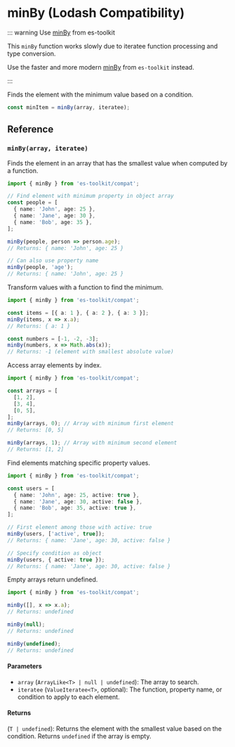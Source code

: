 # minBy (Lodash Compatibility)

::: warning Use [minBy](../../array/minBy.md) from es-toolkit

This `minBy` function works slowly due to iteratee function processing and type conversion.

Use the faster and more modern [minBy](../../array/minBy.md) from `es-toolkit` instead.

:::

Finds the element with the minimum value based on a condition.

```typescript
const minItem = minBy(array, iteratee);
```

## Reference

### `minBy(array, iteratee)`

Finds the element in an array that has the smallest value when computed by a function.

```typescript
import { minBy } from 'es-toolkit/compat';

// Find element with minimum property in object array
const people = [
  { name: 'John', age: 25 },
  { name: 'Jane', age: 30 },
  { name: 'Bob', age: 35 },
];

minBy(people, person => person.age);
// Returns: { name: 'John', age: 25 }

// Can also use property name
minBy(people, 'age');
// Returns: { name: 'John', age: 25 }
```

Transform values with a function to find the minimum.

```typescript
import { minBy } from 'es-toolkit/compat';

const items = [{ a: 1 }, { a: 2 }, { a: 3 }];
minBy(items, x => x.a);
// Returns: { a: 1 }

const numbers = [-1, -2, -3];
minBy(numbers, x => Math.abs(x));
// Returns: -1 (element with smallest absolute value)
```

Access array elements by index.

```typescript
import { minBy } from 'es-toolkit/compat';

const arrays = [
  [1, 2],
  [3, 4],
  [0, 5],
];
minBy(arrays, 0); // Array with minimum first element
// Returns: [0, 5]

minBy(arrays, 1); // Array with minimum second element
// Returns: [1, 2]
```

Find elements matching specific property values.

```typescript
import { minBy } from 'es-toolkit/compat';

const users = [
  { name: 'John', age: 25, active: true },
  { name: 'Jane', age: 30, active: false },
  { name: 'Bob', age: 35, active: true },
];

// First element among those with active: true
minBy(users, ['active', true]);
// Returns: { name: 'Jane', age: 30, active: false }

// Specify condition as object
minBy(users, { active: true });
// Returns: { name: 'Jane', age: 30, active: false }
```

Empty arrays return undefined.

```typescript
import { minBy } from 'es-toolkit/compat';

minBy([], x => x.a);
// Returns: undefined

minBy(null);
// Returns: undefined

minBy(undefined);
// Returns: undefined
```

#### Parameters

- `array` (`ArrayLike<T> | null | undefined`): The array to search.
- `iteratee` (`ValueIteratee<T>`, optional): The function, property name, or condition to apply to each element.

#### Returns

(`T | undefined`): Returns the element with the smallest value based on the condition. Returns `undefined` if the array is empty.
